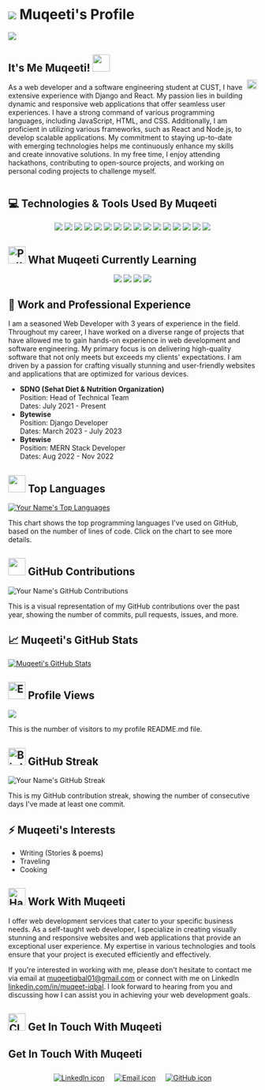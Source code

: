 <div style="display: flex; justify-content: center; align-items: center;">
  <div style="flex: 1;">
   <h1>
      <img src="https://img.icons8.com/color/48/000000/code.png"/>
      <strong>Muqeeti's Profile</strong>
    </h1>
    <div>
    <img src="https://user-images.githubusercontent.com/74038190/240304586-d48893bd-0757-481c-8d7e-ba3e163feae7.png"/>
    </div>
 <h2>It's Me Muqeeti! <img src="https://user-images.githubusercontent.com/74038190/214644152-52f47eb3-5e31-4f47-8758-05c9468d5596.gif" width="35" height="35"/></h2>
    <div>
      <p>As a web developer and a software engineering student at CUST, I have extensive experience with Django and React. My passion lies in building dynamic and responsive web applications that offer seamless user experiences. I have a strong command of various programming languages, including JavaScript, HTML, and CSS. Additionally, I am proficient in utilizing various frameworks, such as React and Node.js, to develop scalable applications. My commitment to staying up-to-date with emerging technologies helps me continuously enhance my skills and create innovative solutions. In my free time, I enjoy attending hackathons, contributing to open-source projects, and working on personal coding projects to challenge myself.</p>
    </div>
  </div>
  <div style="align:'center';">
<img style="width:100%" src="https://user-images.githubusercontent.com/74038190/225813708-98b745f2-7d22-48cf-9150-083f1b00d6c9.gif"/>
</div>
</div>


## 💻 Technologies & Tools Used By Muqeeti
<p align="center">
  <img src="https://img.shields.io/badge/-HTML5-E34F26?style=for-the-badge&logo=html5&logoColor=white"/> 
  <img src="https://img.shields.io/badge/-CSS3-1572B6?style=for-the-badge&logo=css3"/> 
  <img src="https://img.shields.io/badge/-Sass-CC6699?style=for-the-badge&logo=sass&logoColor=white"/> 
  <img src="https://img.shields.io/badge/-JavaScript-black?style=for-the-badge&logo=javascript"/> 
  <img src="https://img.shields.io/badge/-Django-092E20?style=for-the-badge&logo=django&logoColor=white"/> 
  <img src="https://img.shields.io/badge/-PHP-777BB4?style=for-the-badge&logo=php&logoColor=white"/> 
  <img src="https://img.shields.io/badge/-SQL-4479A1?style=for-the-badge&logo=sql&logoColor=white"/> 
  <img src="https://img.shields.io/badge/-React-black?style=for-the-badge&logo=react"/> 
  <img src="https://img.shields.io/badge/-Node.js-green?style=for-the-badge&logo=Node.js"/> 
  <img src="https://img.shields.io/badge/-MongoDB-green?style=for-the-badge&logo=mongodb"/> 
  <img src="https://img.shields.io/badge/-MySQL-4479A1?style=for-the-badge&logo=mysql&logoColor=white"/> 
  <img src="https://img.shields.io/badge/-Git-black?style=for-the-badge&logo=git"/>
  <img src="https://img.shields.io/badge/-pgAdmin-336791?style=for-the-badge&logo=pgAdmin&logoColor=white"/>
  <img src="https://img.shields.io/badge/-XAMPP-F37623?style=for-the-badge&logo=xampp&logoColor=white"/>
  <img src="https://img.shields.io/badge/-phpMyAdmin-4479A1?style=for-the-badge&logo=php&logoColor=white"/
  <img src="https://img.shields.io/badge/-VS_Code-007ACC?style=for-the-badge&logo=visual-studio-code"/> 
  <img src="https://img.shields.io/badge/-Bootstrap-563D7C?style=for-the-badge&logo=bootstrap"/>
</p>


## <img src="https://raw.githubusercontent.com/Tarikul-Islam-Anik/Animated-Fluent-Emojis/master/Emojis/Animals/Potted%20Plant.png" alt="Potted Plant" width="35" height="35" /> What Muqeeti Currently Learning
<p align="center">
  <img src="https://img.shields.io/badge/-TypeScript-3178C6?style=for-the-badge&logo=typescript&logoColor=white" />
  <img src="https://img.shields.io/badge/-Tailwind%20CSS-38B2AC?style=for-the-badge&logo=tailwindcss&logoColor=white" />
  <img src="https://img.shields.io/badge/-Ubuntu-E95420?style=for-the-badge&logo=ubuntu&logoColor=white" />
  <img src="https://img.shields.io/badge/-Shell%20Scripting-4EAA25?style=for-the-badge&logo=gnu-bash&logoColor=white"/>
</p>


## 💼 Work and Professional Experience

I am a seasoned Web Developer with 3 years of experience in the field. Throughout my career, I have worked on a diverse range of projects that have allowed me to gain hands-on experience in web development and software engineering. My primary focus is on delivering high-quality software that not only meets but exceeds my clients' expectations. I am driven by a passion for crafting visually stunning and user-friendly websites and applications that are optimized for various devices. 

<ul> 
<li>  
<strong>SDNO (Sehat Diet & Nutrition Organization)</strong>
<br> 
Position: Head of Technical Team
<br>
Dates: July 2021 - Present 
</li>  
<li>
<strong>Bytewise</strong>
<br> 
Position: Django Developer
<br>
Dates: March 2023 - July 2023
</li>  
<li>
<strong>Bytewise</strong>
<br> 
Position: MERN Stack Developer
<br> 
Dates: Aug 2022 - Nov 2022
</li>  
</ul>

## <img src="https://github.githubassets.com/images/icons/emoji/unicode/1f4d6.png" width="35"> Top Languages

[![Your Name's Top Languages](https://github-readme-stats.vercel.app/api/top-langs/?username=muqeetiqbal2&layout=compact&theme=radical)](https://github.com/muqeetiqbal2)

This chart shows the top programming languages I've used on GitHub, based on the number of lines of code. Click on the chart to see more details.


## <img src="https://github.githubassets.com/images/icons/emoji/unicode/1f4e2.png" width="35"> GitHub Contributions
![Your Name's GitHub Contributions](https://github-contribution-stats.vercel.app/api/?username=muqeetiqbal2&theme=dracula)

This is a visual representation of my GitHub contributions over the past year, showing the number of commits, pull requests, issues, and more.


## 📈 Muqeeti's GitHub Stats

[![Muqeeti's GitHub Stats](https://github-readme-stats.vercel.app/api?username=muqeetiqbal2&show_icons=true&hide_border=true&count_private=true&theme=tokyonight)](https://github.com/muqeetiqbal2)


## <img src="https://raw.githubusercontent.com/Tarikul-Islam-Anik/Animated-Fluent-Emojis/master/Emojis/Smilies/Eye%20in%20Speech%20Bubble.png" alt="Eye in Speech Bubble" width="35" height="35" /> Profile Views

![](https://komarev.com/ghpvc/?username=muqeetiqbal2&color=green)

This is the number of visitors to my profile README.md file.


## <img src="https://raw.githubusercontent.com/Tarikul-Islam-Anik/Animated-Fluent-Emojis/master/Emojis/Animals/Bird.png" alt="Bird" width="35" height="35" /> GitHub Streak
![Your Name's GitHub Streak](https://github-readme-streak-stats.herokuapp.com/?user=muqeetiqbal2&theme=radical)

This is my GitHub contribution streak, showing the number of consecutive days I've made at least one commit.


## ⚡ Muqeeti's Interests

- Writing (Stories & poems)
- Traveling
- Cooking


## <img src="https://raw.githubusercontent.com/Tarikul-Islam-Anik/Animated-Fluent-Emojis/master/Emojis/Hand%20gestures/Handshake.png" alt="Handshake" width="35" height="35" /> Work With Muqeeti

I offer web development services that cater to your specific business needs. As a self-taught web developer, I specialize in creating visually stunning and responsive websites and web applications that provide an exceptional user experience. My expertise in various technologies and tools ensure that your project is executed efficiently and effectively.

If you're interested in working with me, please don't hesitate to contact me via email at muqeetiqbal01@gmail.com or connect with me on LinkedIn [linkedin.com/in/muqeet-iqbal](https://www.linkedin.com/in/muqeet-iqbal-aa62b724a). I look forward to hearing from you and discussing how I can assist you in achieving your web development goals.


## <img src="https://raw.githubusercontent.com/Tarikul-Islam-Anik/Animated-Fluent-Emojis/master/Emojis/Objects/Closed%20Mailbox%20with%20Raised%20Flag.png" alt="Closed Mailbox with Raised Flag" width="35" height="35" /> Get In Touch With Muqeeti
##  Get In Touch With Muqeeti

<div style="display: flex; justify-content: center;">
  <a href="https://www.linkedin.com/in/muqeet-iqbal-aa62b724a/" style="margin: 10px;">
    <img src="https://img.icons8.com/ios-filled/50/0077b5/linkedin.png" alt="LinkedIn icon">
  </a>
  <a href="mailto:muqeetiqbal01@gmail.com" style="margin: 10px;">
    <img src="https://img.icons8.com/ios-filled/50/0077b5/email.png" alt="Email icon">
  </a>
  <a href="https://github.com/muqeetiqbal2" style="margin: 10px;">
    <img src="https://img.icons8.com/ios-filled/50/0077b5/github.png" alt="GitHub icon">
  </a>
</div>
